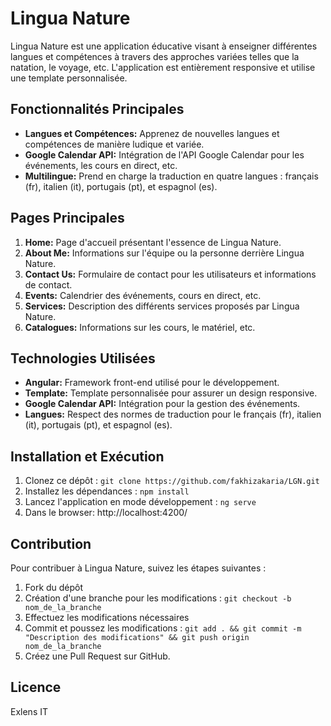 # Lingua Nature

Lingua Nature est une application éducative visant à enseigner différentes langues et compétences à travers des approches variées telles que la natation, le voyage, etc. L'application est entièrement responsive et utilise une template personnalisée.

## Fonctionnalités Principales

- **Langues et Compétences:** Apprenez de nouvelles langues et compétences de manière ludique et variée.
- **Google Calendar API:** Intégration de l'API Google Calendar pour les événements, les cours en direct, etc.
- **Multilingue:** Prend en charge la traduction en quatre langues : français (fr), italien (it), portugais (pt), et espagnol (es).

## Pages Principales

1. **Home:** Page d'accueil présentant l'essence de Lingua Nature.
2. **About Me:** Informations sur l'équipe ou la personne derrière Lingua Nature.
3. **Contact Us:** Formulaire de contact pour les utilisateurs et informations de contact.
4. **Events:** Calendrier des événements, cours en direct, etc.
5. **Services:** Description des différents services proposés par Lingua Nature.
6. **Catalogues:** Informations sur les cours, le matériel, etc.

## Technologies Utilisées

- **Angular:** Framework front-end utilisé pour le développement.
- **Template:** Template personnalisée pour assurer un design responsive.
- **Google Calendar API:** Intégration pour la gestion des événements.
- **Langues:** Respect des normes de traduction pour le français (fr), italien (it), portugais (pt), et espagnol (es).

## Installation et Exécution

1. Clonez ce dépôt : `git clone https://github.com/fakhizakaria/LGN.git`
2. Installez les dépendances : `npm install`
3. Lancez l'application en mode développement : `ng serve`
4. Dans le browser: http://localhost:4200/

## Contribution

Pour contribuer à Lingua Nature, suivez les étapes suivantes :

1. Fork du dépôt
2. Création d'une branche pour les modifications : `git checkout -b nom_de_la_branche`
3. Effectuez les modifications nécessaires
4. Commit et poussez les modifications : `git add . && git commit -m "Description des modifications" && git push origin nom_de_la_branche`
5. Créez une Pull Request sur GitHub.

## Licence
Exlens IT
